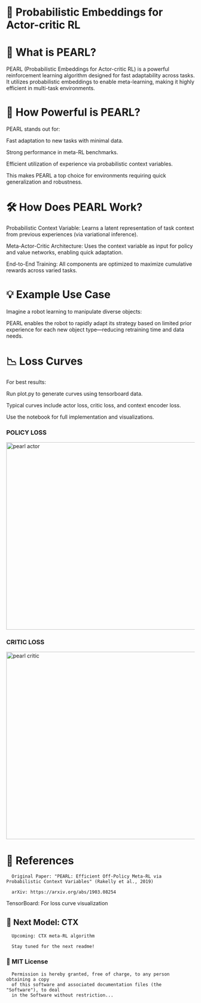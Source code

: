 # **🦪 Probabilistic Embeddings for Actor-critic RL**

# **📖 What is PEARL?**

PEARL (Probabilistic Embeddings for Actor-critic RL) is a powerful reinforcement learning algorithm designed for fast adaptability across tasks. It utilizes probabilistic embeddings to enable meta-learning, making it highly efficient in multi-task environments.

# **🚀 How Powerful is PEARL?**

PEARL stands out for:

Fast adaptation to new tasks with minimal data.

Strong performance in meta-RL benchmarks.

Efficient utilization of experience via probabilistic context variables.

This makes PEARL a top choice for environments requiring quick generalization and robustness.

# **🛠️ How Does PEARL Work?**

Probabilistic Context Variable: Learns a latent representation of task context from previous experiences (via variational inference).

Meta-Actor-Critic Architecture: Uses the context variable as input for policy and value networks, enabling quick adaptation.

End-to-End Training: All components are optimized to maximize cumulative rewards across varied tasks.

# **💡 Example Use Case**

Imagine a robot learning to manipulate diverse objects:

PEARL enables the robot to rapidly adapt its strategy based on limited prior experience for each new object type—reducing retraining time and data needs.

# **📉 Loss Curves**
For best results:

Run plot.py to generate curves using tensorboard data.

Typical curves include actor loss, critic loss, and context encoder loss.

Use the notebook for full implementation and visualizations.

### **POLICY LOSS**

<img width="800" height="500" alt="pearl actor" src="https://github.com/user-attachments/assets/b7193326-bac7-4de4-8d1a-03f873e8796e" />

### **CRITIC LOSS**

<img width="800" height="500" alt="pearl critic" src="https://github.com/user-attachments/assets/c6864837-322c-4871-b37a-c951db7f78e3" />


# **🔗 References**

      Original Paper: "PEARL: Efficient Off-Policy Meta-RL via Probabilistic Context Variables" (Rakelly et al., 2019)
      
      arXiv: https://arxiv.org/abs/1903.08254

TensorBoard: For loss curve visualization

## **📝 Next Model: CTX**

      Upcoming: CTX meta-RL algorithm
      
      Stay tuned for the next readme!

### **📜 MIT License**

      Permission is hereby granted, free of charge, to any person obtaining a copy
      of this software and associated documentation files (the "Software"), to deal
      in the Software without restriction...
